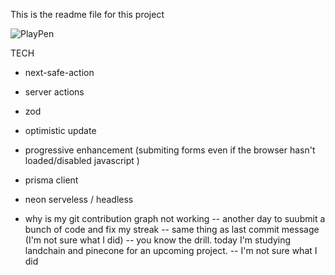 This is the readme file for this project

![PlayPen](https://github.com/user-attachments/assets/0567f7ee-8110-49aa-bf88-c5fa93e722f5)

TECH
- next-safe-action
- server actions
- zod
- optimistic update
- progressive enhancement (submiting forms even if the browser hasn't loaded/disabled javascript )
- prisma client
- neon serveless / headless


- why is my git contribution graph not working
-- another day to suubmit a bunch of code and fix my streak
-- same thing as last commit message (I'm not sure what I did)
-- you know the drill. today I'm studying landchain and pinecone for an upcoming project.
-- I'm not sure what I did
